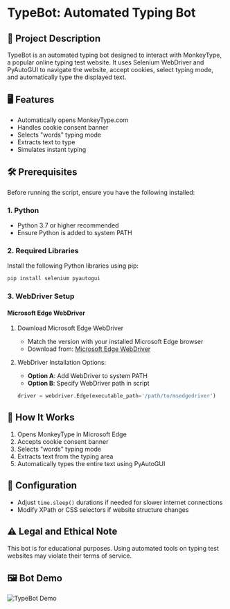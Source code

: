 # TypeBot: Automated Typing Bot 

## 🤖 Project Description
TypeBot is an automated typing bot designed to interact with MonkeyType, a popular online typing test website. It uses Selenium WebDriver and PyAutoGUI to navigate the website, accept cookies, select typing mode, and automatically type the displayed text.

## 🖥️ Features
- Automatically opens MonkeyType.com
- Handles cookie consent banner
- Selects "words" typing mode
- Extracts text to type
- Simulates instant typing

## 🛠️ Prerequisites
Before running the script, ensure you have the following installed:

### 1. Python
- Python 3.7 or higher recommended
- Ensure Python is added to system PATH

### 2. Required Libraries
Install the following Python libraries using pip:
```bash
pip install selenium pyautogui
```

### 3. WebDriver Setup
#### Microsoft Edge WebDriver
1. Download Microsoft Edge WebDriver
   - Match the version with your installed Microsoft Edge browser
   - Download from: [Microsoft Edge WebDriver](https://developer.microsoft.com/en-us/microsoft-edge/tools/webdriver/)

2. WebDriver Installation Options:
   - **Option A**: Add WebDriver to system PATH
   - **Option B**: Specify WebDriver path in script
   ```python
   driver = webdriver.Edge(executable_path='/path/to/msedgedriver')
   ```

## 🚀 How It Works
1. Opens MonkeyType in Microsoft Edge
2. Accepts cookie consent banner
3. Selects "words" typing mode
4. Extracts text from the typing area
5. Automatically types the entire text using PyAutoGUI

## 🔧 Configuration
- Adjust `time.sleep()` durations if needed for slower internet connections
- Modify XPath or CSS selectors if website structure changes

## ⚠️ Legal and Ethical Note
This bot is for educational purposes. Using automated tools on typing test websites may violate their terms of service.

## 🖼️ Bot Demo
![TypeBot Demo](https://placeholder.com/350x200)


